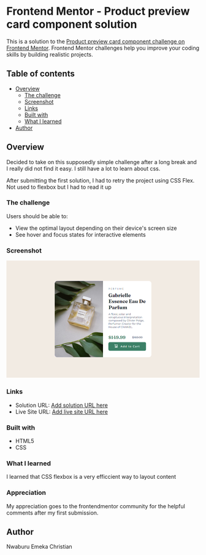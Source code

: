 # Frontend Mentor - Product preview card component solution

This is a solution to the [Product preview card component challenge on Frontend Mentor](https://www.frontendmentor.io/challenges/product-preview-card-component-GO7UmttRfa). Frontend Mentor challenges help you improve your coding skills by building realistic projects.

## Table of contents

- [Overview](#overview)
  - [The challenge](#the-challenge)
  - [Screenshot](#screenshot)
  - [Links](#links)
  - [Built with](#built-with)
  - [What I learned](#what-i-learned)
- [Author](#author)


## Overview
Decided to take on this supposedly simple challenge after a long break and I really did not find it easy. I still have a lot to learn about css.

After submitting the first solution, I had to retry the project using CSS Flex. Not used to flexbox but I had to read it up
### The challenge

Users should be able to:

- View the optimal layout depending on their device's screen size
- See hover and focus states for interactive elements

### Screenshot

![](images/screenshot2.png)


### Links

- Solution URL: [Add solution URL here](https://github.com/Christone007/product-preview-card-component-main/tree/master/product-preview-card-component-main)
- Live Site URL: [Add live site URL here](https://christone007.github.io/product-preview-card-component-main/)

### Built with

- HTML5
- CSS


### What I learned

I learned that CSS flexbox is a very efficcient way to layout content

### Appreciation
My appreciation goes to the frontendmentor community for the helpful comments after my first submission.

## Author

Nwaburu Emeka Christian
